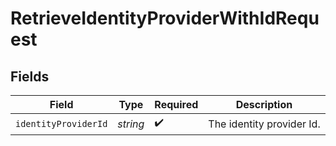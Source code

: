 # RetrieveIdentityProviderWithIdRequest


## Fields

| Field                     | Type                      | Required                  | Description               |
| ------------------------- | ------------------------- | ------------------------- | ------------------------- |
| `identityProviderId`      | *string*                  | :heavy_check_mark:        | The identity provider Id. |
